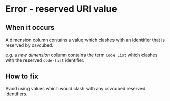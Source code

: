 # Error - reserved URI value

## When it occurs

A dimension column contains a value which clashes with an identifier that is reserved by csvcubed.

e.g. a *new dimension* column contains the term `Code List` which clashes with the reserved `code-list` identifier.

## How to fix

Avoid using values which would clash with any csvcubed reserved identifiers.

<!-- TODO: Link to somewhere which helps the user define new dimensions. -->
<!-- TODO: Link to somewhere which explains the uri_safe transformation which applies to values like these. -->